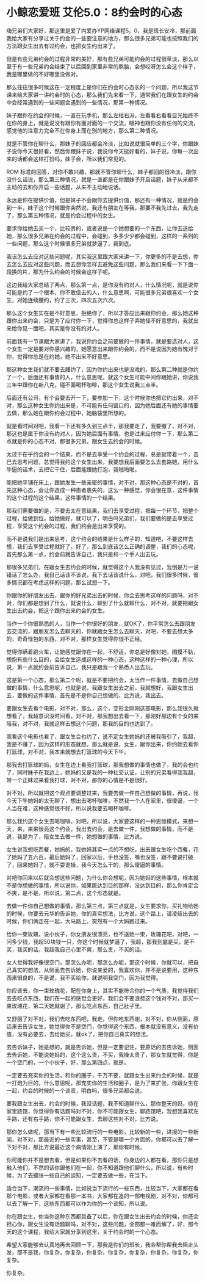 # 小鲸恋爱班 艾伦5.0：8约会时的心态

嗨兄弟们大家好，那这里是爱了内爱办YP网络课程5。0，我是班长安冷，那前面我给大家有分享过关于约会的一些要注意的地方，那么很多兄弟可能也按照我们的方法跟女生出去有过约会，也把女生约出来了。

但是有些兄弟约会的过程非常的美好，那有些兄弟可能约会的过程很草淡，那么以至于有一些兄弟约会结束了以后回到家里非常的熬脑，会想哎呀怎么会这个样子，我是哪里做的不好哪里没做对。

那么往往很多时候这在一定程度上是你们在约会时心态长的一个问题，所以我这节课来给大家讲一讲约会时的心态，那么我们先来看一下，通常我们在跟女生的约会中会经常遇到的一些问题会遇到的一些情况，那第一种情况。

妹子跟你在约会的时候，一直在玩手机，那么左枯右派，左看看右看看目光始终不在你的身上，就是说没有跟你有面对面的一个交流，眼神也跟你没有任何的交流，感觉他的注意力完全不在你身上而在别的地方，那么第二种情况。

就是不管你在聊什么，那妹子的回应都会冷淡，比如说就很简单的三个字，你跟妹子说你今天很好看，然后你跟妹子说，我说你今天挺好看的，妹子说，你每一次出来的话都会这样打扮吗，妹子会，所以我们常见的。

ROM 标准的回答，对你不敢兴趣，那就不管你聊什么，妹子都回的很冷淡，跟你没什么话说，那么第三种情况，就是一直都是在你跟妹子开启话题，妹子从来都不主动的去和你开启一些话题，从来不主动地说话。

永远是你在提供价值，但是妹子不会跟你去提供价值，那还有一种情况，就是约会到一半，妹子这个时候跟你突然说，我还有朋友在等我，那要不我先过去，我先走了，那么第五种情况，就是约会过程中的女生。

要求你给她去买一个，比较贵的，或者说是一个她想要的一个东西，让你去送给她，那么很多兄弟在约会的过程中，会碰到，多多少少都会碰到，这样的一系列的一些问题，那么这个时候很多兄弟就梦逼了，我到底。

我该怎么去应对这些问题呢，其实我这里跟大家来讲一下，你更多的不是去想，你去怎么去应对这些问题，而去想你怎样去避免这些问题，那么我们来看一下下面一段换的片，那为什么约会的时候会这样子呢。

这边我给大家总结了两点，那么第一点，是你没有约对人，什么情况呢，就是说你可能是约了一个根本，你不敢信去的人，什么意思啊，可能很多兄弟很喜欢一个女生，对她连续腰约，约了三次，四次五次六次。

那么这个女生实在是不好意思，拒绝你了，所以才答应出来跟你约会，那么她这种跟你出来约会，只是为了应付你一下，觉得你总这样子弄她怪不好意思的，我就出来给你见一面吧，其实是你没有约对人。

前面我有一节课跟大家讲了，我说你约会之前要做的一件事情，就是要选对人，这个女生一定是要对你感兴趣的，她愿意出来跟你约会的，而不是说因为她有愧对于你，觉得你总是在约她，她不出来不好意思。

那这种女生我们就不要去腰约了，因为你约出来也是没戏的，那么第二种就是你约了一个，后面还有事情的人，什么意思呢，就这个女生可能中间你跟她讲，你说我三年中跟你在新八克，碰不面喝杯咖啡，那这个女生说我三点半。

后面还有公司，有个会要去开一下，要参加一下，这个时候你也把它约出来，对不对，那么这种女生你约出来是，不可能有任何窗口的，因为她后面还有她的事情要去做，那么她在跟你约会过程中，她脑袋里所想的。

就是看时间对吧，我看一下还有多久到三点半，那我要走了，我要撤了，对不对，那这也是属于你没有约对人，因为她后面有事情，也是过来应付你一下，那么第二点就是你的心态不对，那很多兄弟，跟女生去约会的时候。

太过于在乎约会的一个结果，而不是去享受一个约会的过程，总是就带着一个，击巴去思考问题，总觉得我约这个女生出来，我要想我后面要怎么去套路她，用什么牛逼的话术，去把它干住，后面能跟她打泡，我啪啪啪。

能把她平铺在床上，跟她发生一些亲密的事情，对不对，那这种心态是不对的，首先这种心态，会让你造成一种患者患失的，这么一种感觉，你会很在意，这件事情的这个过程的这个结果，这件事情的一个结果。

那我们需要做的是，不要去太在意结果，我们去享受过程，把每一个环节，把整个过程，给做到位，给她做好，就可以了，明白吗兄弟们，我们要做的是去享受过程，享受这个约会的过程，我们约会是出来享受的。

而不是说我们是出来思考，这个约会的结果是什么样子的，知道吧，不要这样去想，我们去享受过程就好了，好了，那么到底该怎么正确的调整，我们的心态呢，首先那么第一点，约会前就告诉自己，我只是和一个手人出去玩。

那很多兄弟们，在跟女生去约会的时候，就觉得这个人我没有见过，我倒是万一说错话了怎么办，我自己话该不该说，我下去话该说什么，对吧，我们很多时候，很多情况都在考虑这样的问题，那么试想一下。

你跟你的好朋友出去，跟你的好兄弟出去的时候，你会去思考这样的问题吗，对不对，你们都是想到了什么，就说什么，聊到了什么就聊什么，对不对，就要把跟女生出去约会，把这个跟你出来约会的女生。

当作一个你很熟悉的人，当作一个你很好的朋友，就OK了，你平常怎么去跟朋友去交流的，跟朋友怎么去聊天的，你就跟女生怎么去聊天，对吧，不要去想太多的，奇奇怪包的东西，对不对，那样女生觉得你很不正经。

觉得你瞒着跑火车，让她感觉跟你在一起，不舒适，你总是好像对她，图摸不轨，想抱有些什么目的，会给女生造成这样的一种心态，这种这样的一种心理，所以说，第一点就约会前告诉自己，我只是跟我一个熟悉人出去玩。

这是第一个心态，那么第二个呢，就是不要把约会，太当作一件事情，去做自己想做的事情，什么意思呢，也就是说，我跟女生出去之前，我就想好，我跟女生出去，要做的这件事情，首先是不是你自己想做的，比方说，我出去。

要跟女生去看个电影，对不对，那么，这个，变形金刚刚这部电影，那么我很久就想看了，我超意识没时间看，对不对，那我想出去看一下，那刚好那边有个女的来陪我，对不对，我就这样去想这个问题，那我的目的也达到了。

我看这个电影也看了，跟女生会也约了，说不定女生她妈的还被我吸引了，我超，我是不赚了，因为这样的形态就想，那么就是说，女生，跟你出来，你约她去看你打篮球，对不对，我本来就想去打篮球的今天下午。

那我去打篮球的妈，女生在边上看我打篮球，那我想做的事情也做了，我的会也约了，同时妹子在我边上，她妈的又是我的一种社交认证，让别的兄弟看得我我超，带一个正妹过来看我打球，对不对，那你的心情是不是很好。

对不对，所以就把这个观点要调整过来，我要去做一件自己想做的事情，再说，我今天下午她妈的太无聊了，想出去喝杯咖啡，不然我一个人在家里，很傻逼，一个人当在难，这种感觉很不好，所以说我要去喝杯咖啡。

那么我约这个女生去喝咖啡，对吧，所以说，大家要这样的一种思维模式，来想一天，来，来来很亮这个约会，我出去约会，是去做一件，我想做的事情，而不是说，我是为了，陪女生去做一件，她想做的事情，比方说。

女生说我想吃西餐，她妈的，我她妈其实一点的不想吃，出去跟女生吃个西餐，花了她妈了五六百，最后她妈了，回家以后，手也没签，嘴也没签，跟不要说打破了，回来她妈了，就不耍诡操，我今天怎么干的，那么傻逼的事情。

对吧你回来以后就会想这些问题，为什么你会想呢，因为她妈的这些事情，根本就不是你想做的事情，所以说你，如果能达到目的那样，没达到目的，那么你肯定会不爽，是不是，所以说，第二点，这个形态就是。

去做一件你自己想做的事情，那么第三点，第三点就是，女生要求你，买礼物给她的时候，你要去元华的告诉她，你的真实想法，比方说，这个路上，请凌结出去的时候，你们俩走在一起，大马路上，突然有一个大妈跑过来。

给你一束玫瑰，说小伙子，你女朋友很漂亮，也不送她一束，玫瑰花吧，对吧，一问多少钱，我超50块钱一只，你这个时候就梦逼了，我超，那我到底是买，是不买，我买的话，我超我自己心里不爽，那么贵，不买的话。

女人觉得我好像很空门，那怎么办呢，那怎么办呢，那这个时候，你就可以，把自己真实的想法，从侧面去告诉她，你说亲爱的，我喜欢你，并不是说要用，这种东西来很良的，不是说，我不买给你，就说明我空门，因为我觉得。

你应该去，你一束玫瑰花，配在你身上，其实不能符合你的一个气质，我觉得我们去去吃点东西，我们在一起的感觉会更好，我们会不要浪费这个钱对不对，那买一束玫瑰花，第二天她就谢了，那么吃点东西，自己肚子里。

又舒服了对不对，我们去吃东西吧，我走，但你吃东西谢，对不对，你从侧面，原话来去告诉女生，她觉得你不是空门，你觉得这个东西，根本就没有意义，没有价值，没有必要去，去给她买，就ok了，把你自己真实的想法。

去告诉妹子，她是想的，就是告诉她，但是一定要记住，要原话的去告诉她，侧面去告诉她，不能说她妈的，这个这么贵，不买，我操太贵了，那女生就觉得，你是一个空门的，一个小伙子，好，那么第四点，就是。

一定要去充实你的生活，和你的圈子，千万不要，就跟女生出来约会的时候，就是一打炮为目的，什么意思呢，那充实你的生活和圈子，是为了来扩张，你跟女生在一起，约会的时候的一个谈资，明白吗，很多兄弟都会说。

要我跟女生出去，约会的时候，我没话题，我不知道聊什么，那你整天的妈，待在家里路馆，你觉得你有话题吗对不对，你不可能跟女生，聊路馆吧，我想我喜欢左手路，还有右手路，你不可能跟女生，去聊这些对不对，比方说。

那你怎么做呢，那当下有一些比较流行的一些电影，比较新的一些，进报的一些新闻，对不对，那最近的一些实事，甚至，不管是哪一个方面的，你都可以去了解一下对不对，那比方说最近这个病情刚上演了，那你有时候。

你可能你并不是想去看，但是如果你不去看的话，你身边的人都在看，那你只是想融入他们，不然的话你跟他们在一起，你不知道跟他们聊什么，所以说，有些时候，为了去擴张一些自己的谈知，一定要去做一些，在当下。

适合当下，潮流的一些事情，比如说当下流行的一些东西，比较当下，大家都在看那个电影，或者大家都在看那一本书，大家都在追的一部电视剧，对不对，你都可以去了解一下，这些东西都可以作为你的一个谈知，所以说。

你在跟女生，你当你这种东西都具备了以后，你在跟女生出去约会的时候，你还会担心你，跟女生没有话题聊吗，对不对，这些问题，全部都一难而解了，好，那今天的这个课程，我给大家就分享到这里，关于约会时的一个心态。

希望大家能够去认真地再去回顾一下，那我是你们的班长，我会帮你帮我去阻止头发，那不是我，你复杂，你复杂，你复杂，你复杂，你复杂，你复杂，你复杂，你复杂。

你复杂。